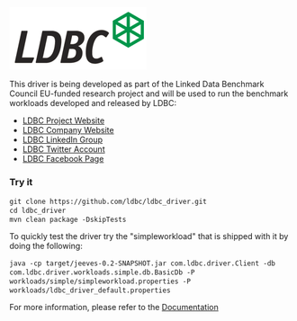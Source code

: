 ![LDBC Logo](ldbc-logo.png) 

This driver is being developed as part of the Linked Data Benchmark Council EU-funded research project and will be used to run the benchmark workloads developed and released by LDBC:
* [LDBC Project Website](http://ldbcouncil.org/)
* [LDBC Company Website](http://ldbcouncil.org)
* [LDBC LinkedIn Group](http://www.linkedin.com/groups/LDBC-4955240)
* [LDBC Twitter Account](https://twitter.com/LDBCproject)
* [LDBC Facebook Page](https://www.facebook.com/ldbcproject)

### Try it

    git clone https://github.com/ldbc/ldbc_driver.git
    cd ldbc_driver
    mvn clean package -DskipTests

To quickly test the driver try the "simpleworkload" that is shipped with it by doing the following:

	java -cp target/jeeves-0.2-SNAPSHOT.jar com.ldbc.driver.Client -db com.ldbc.driver.workloads.simple.db.BasicDb -P workloads/simple/simpleworkload.properties -P workloads/ldbc_driver_default.properties

For more information, please refer to the [Documentation](https://github.com/ldbc/ldbc_driver/wiki)

